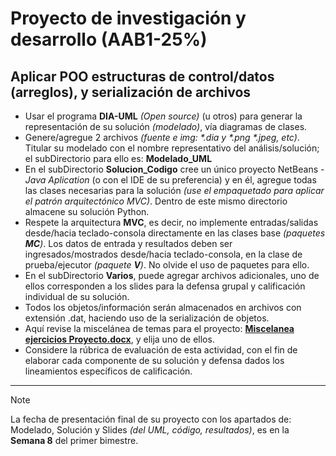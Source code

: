 # Proyecto de investigación y desarrollo (AAB1-25%)

## Aplicar POO estructuras de control/datos (arreglos), y serialización de archivos

* Usar el programa **DIA-UML** _(Open source)_ (u otros) para generar la representación de su solución _(modelado)_, vía diagramas de clases.
* Genere/agregue 2 archivos _(fuente e img: \*.dia y \*.png \*.jpeg, etc)_. Titular su modelado con el nombre representativo del análisis/solución; el subDirectorio para ello es: **Modelado_UML**
* En el subDirectorio **Solucion_Codigo** cree un único proyecto NetBeans - _Java Aplication_ (o con el IDE de su preferencia) y en él, agregue todas las clases necesarias para la solución _(use el empaquetado para aplicar el patrón arquitectónico MVC)_. Dentro de este mismo directorio almacene su solución Python.
* Respete la arquitectura **MVC**, es decir, no implemente entradas/salidas desde/hacia teclado-consola directamente en las clases base _(paquetes **MC**)_. Los datos de entrada y resultados deben ser ingresados/mostrados desde/hacia teclado-consola, en la clase de prueba/ejecutor _(paquete **V**)_. No olvide el uso de paquetes para ello.
* En el subDirectorio **Varios**, puede agregar archivos adicionales, uno de ellos corresponden a los slides para la defensa grupal y calificación individual de su solución.
* Todos los objetos/información serán almacenados en archivos con extensión .dat, haciendo uso de la serialización de objetos.
* Aquí revise la miscelánea  de temas para el proyecto: **[Miscelanea ejercicios Proyecto.docx](https://github.com/POO-UTPL/AAB1_Proyecto/blob/main/Varios/Miscelanea%20ejercicios%20Proyecto.docx)**, y elija uno de ellos. 
* Considere la rúbrica de evaluación de esta actividad, con el fin de elaborar cada componente de su solución y defensa dados los lineamientos específicos de calificación.  
___

> [!Note]
> La fecha de presentación final de su proyecto con los apartados de: Modelado, Solución y Slides _(del UML, código, resultados)_, es en la **Semana 8** del primer bimestre. 
